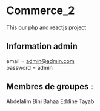 # Commerce_2
This our php and reactjs project 

## Information admin 
email = admin@admin.com  
password = admin

## Membres de groupes :
Abdelalim Bini
Bahaa Eddine Tayab
